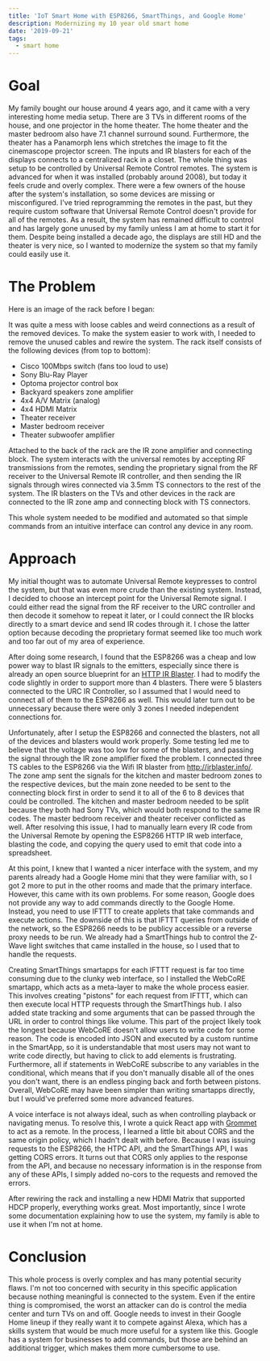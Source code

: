 ```yaml
---
title: 'IoT Smart Home with ESP8266, SmartThings, and Google Home'
description: Modernizing my 10 year old smart home
date: '2019-09-21'
tags:
  - smart home
---
```

# Goal

My family bought our house around 4 years ago, and it came with a very interesting home media setup. There are 3 TVs in different rooms of the house, and one projector in the home theater. The home theater and the master bedroom also have 7.1 channel surround sound. Furthermore, the theater has a Panamorph lens which stretches the image to fit the cinemascope projector screen. The inputs and IR blasters for each of the displays connects to a centralized rack in a closet. The whole thing was setup to be controlled by Universal Remote Control remotes. The system is advanced for when it was installed (probably around 2008), but today it feels crude and overly complex. There were a few owners of the house after the system's installation, so some devices are missing or misconfigured. I've tried reprogramming the remotes in the past, but they require custom software that Universal Remote Control doesn't provide for all of the remotes. As a result, the system has remained difficult to control and has largely gone unused by my family unless I am at home to start it for them. Despite being installed a decade ago, the displays are still HD and the theater is very nice, so I wanted to modernize the system so that my family could easily use it.

# The Problem

Here is an image of the rack before I began:

It was quite a mess with loose cables and weird connections as a result of the removed devices. To make the system easier to work with, I needed to remove the unused cables and rewire the system. The rack itself consists of the following devices (from top to bottom):

* Cisco 100Mbps switch (fans too loud to use)
* Sony Blu-Ray Player
* Optoma projector control box
* Backyard speakers zone amplifier
* 4x4 A/V Matrix (analog)
* 4x4 HDMI Matrix
* Theater receiver
* Master bedroom receiver
* Theater subwoofer amplifier

Attached to the back of the rack are the IR zone amplifier and connecting block. The system interacts with the universal remotes by accepting RF transmissions from the remotes, sending the proprietary signal from the RF receiver to the Universal Remote IR controller, and then sending the IR signals through wires connected via 3.5mm TS connectors to the rest of the system. The IR blasters on the TVs and other devices in the rack are connected to the IR zone amp and connecting block with TS connectors. 

This whole system needed to be modified and automated so that simple commands from an intuitive interface can control any device in any room.

# Approach

My initial thought was to automate Universal Remote keypresses to control the system, but that was even more crude than the existing system. Instead, I decided to choose an intercept point for the Universal Remote signal. I could either read the signal from the RF receiver to the URC controller and then decode it somehow to repeat it later, or I could connect the IR blocks directly to a smart device and send IR codes through it. I chose the latter option because decoding the proprietary format seemed like too much work and too far out of my area of experience. 

After doing some research, I found that the ESP8266 was a cheap and low power way to blast IR signals to the emitters, especially since there is already an open source blueprint for an [HTTP IR Blaster](https://github.com/mdhiggins/ESP8266-HTTP-IR-Blaster). I had to modify the code slightly in order to support more than 4 blasters. There were 5 blasters connected to the URC IR Controller, so I assumed that I would need to connect all of them to the ESP8266 as well. This would later turn out to be unnecessary because there were only 3 zones I needed independent connections for.

Unfortunately, after I setup the ESP8266 and connected the blasters, not all of the devices and blasters would work properly. Some testing led me to believe that the voltage was too low for some of the blasters, and passing the signal through the IR zone amplifier fixed the problem. I connected three TS cables to the ESP8266 via the Wifi IR blaster from http://irblaster.info/. The zone amp sent the signals for the kitchen and master bedroom zones to the respective devices, but the main zone needed to be sent to the connecting block first in order to send it to all of the 6 to 8 devices that could be controlled. The kitchen and master bedroom needed to be split because they both had Sony TVs, which would both respond to the same IR codes. The master bedroom receiver and theater receiver conflicted as well. After resolving this issue, I had to manually learn every IR code from the Universal Remote by opening the ESP8266 HTTP IR web interface, blasting the code, and copying the query used to emit that code into a spreadsheet.

At this point, I knew that I wanted a nicer interface with the system, and my parents already had a Google Home mini that they were familiar with, so I got 2 more to put in the other rooms and made that the primary interface. However, this came with its own problems. For some reason, Google does not provide any way to add commands directly to the Google Home. Instead, you need to use IFTTT to create applets that take commands and execute actions. The downside of this is that IFTTT queries from outside of the network, so the ESP8266 needs to be publicy accessible or a reverse proxy needs to be run. We already had a SmartThings hub to control the Z-Wave light switches that came installed in the house, so I used that to handle the requests.

Creating SmartThings smartapps for each IFTTT request is far too time consuming due to the clunky web interface, so I installed the WebCoRE smartapp, which acts as a meta-layer to make the whole process easier. This involves creating "pistons" for each request from IFTTT, which can then execute local HTTP requests through the SmartThings hub. I also added state tracking and some arguments that can be passed through the URL in order to control things like volume. This part of the project likely took the longest because WebCoRE doesn't allow users to write code for some reason. The code is encoded into JSON and executed by a custom runtime in the SmartApp, so it is understandable that most users may not want to write code directly, but having to click to add elements is frustrating. Furthermore, all if statements in WebCoRE subscribe to any variables in the conditional, which means that if you don't manually disable all of the ones you don't want, there is an endless pinging back and forth between pistons. Overall, WebCoRE may have been simpler than writing smartapps directly, but I would've preferred some more advanced features.

A voice interface is not always ideal, such as when controlling playback or navigating menus. To resolve this, I wrote a quick React app with [Grommet](grommet.io) to act as a remote. In the process, I learned a little bit about CORS and the same origin policy, which I hadn't dealt with before. Because I was issuing requests to the ESP8266, the HTPC API, and the SmartThings API, I was getting CORS errors. It turns out that CORS only applies to the response from the API, and because no necessary information is in the response from any of these APIs, I simply added no-cors to the requests and removed the errors. 

After rewiring the rack and installing a new HDMI Matrix that supported HDCP properly, everything works great. Most importantly, since I wrote some documentation explaining how to use the system, my family is able to use it when I'm not at home. 

# Conclusion

This whole process is overly complex and has many potential security flaws. I'm not too concerned with security in this specific application because nothing meaningful is connected to the system. Even if the entire thing is compromised, the worst an attacker can do is control the media center and turn TVs on and off. Google needs to invest in their Google Home lineup if they really want it to compete against Alexa, which has a skills system that would be much more useful for a system like this. Google has a system for businesses to add commands, but those are behind an additional trigger, which makes them more cumbersome to use.
